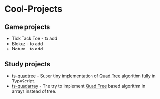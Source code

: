 # Cool-Projects

## Game projects
- Tick Tack Toe - to add
- Blokuz - to add
- Nature - to add

## Study projects

- [ts-quadtree](https://github.com/ivanstnsk/ts-quadarray) - Super tiny implementation of [Quad Tree](https://en.wikipedia.org/wiki/Quadtree) algorithm fully in TypeScript.
- [ts-quadarray](https://github.com/ivanstnsk/ts-quadtree) - The try to implement [Quad Tree](https://en.wikipedia.org/wiki/Quadtree) based algorithm in arrays instead of tree.
